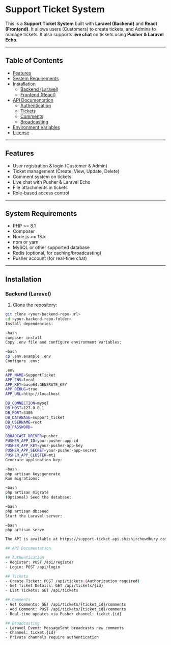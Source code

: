 # Support Ticket System

This is a **Support Ticket System** built with **Laravel (Backend)** and **React (Frontend)**. It allows users (Customers) to create tickets, and Admins to manage tickets. It also supports **live chat** on tickets using **Pusher & Laravel Echo**.

---

## Table of Contents

- [Features](#features)
- [System Requirements](#system-requirements)
- [Installation](#installation)
    - [Backend (Laravel)](#backend-laravel)
    - [Frontend (React)](#frontend-react)
- [API Documentation](#api-documentation)
    - [Authentication](#authentication)
    - [Tickets](#tickets)
    - [Comments](#comments)
    - [Broadcasting](#broadcasting)
- [Environment Variables](#environment-variables)
- [License](#license)

---

## Features

- User registration & login (Customer & Admin)
- Ticket management (Create, View, Update, Delete)
- Comment system on tickets
- Live chat with Pusher & Laravel Echo
- File attachments in tickets
- Role-based access control

---

## System Requirements

- PHP >= 8.1
- Composer
- Node.js >= 18.x
- npm or yarn
- MySQL or other supported database
- Redis (optional, for caching/broadcasting)
- Pusher account (for real-time chat)

---

## Installation

### Backend (Laravel)

1. Clone the repository:
```bash
git clone <your-backend-repo-url>
cd <your-backend-repo-folder>
Install dependencies:

~bash
composer install
Copy .env file and configure environment variables:

~bash
cp .env.example .env
Configure .env:

.env
APP_NAME=SupportTicket
APP_ENV=local
APP_KEY=base64:GENERATE_KEY
APP_DEBUG=true
APP_URL=http://localhost

DB_CONNECTION=mysql
DB_HOST=127.0.0.1
DB_PORT=3306
DB_DATABASE=support_ticket
DB_USERNAME=root
DB_PASSWORD=

BROADCAST_DRIVER=pusher
PUSHER_APP_ID=your-pusher-app-id
PUSHER_APP_KEY=your-pusher-app-key
PUSHER_APP_SECRET=your-pusher-app-secret
PUSHER_APP_CLUSTER=mt1
Generate application key:

~bash
php artisan key:generate
Run migrations:

~bash
php artisan migrate
(Optional) Seed the database:

~bash
php artisan db:seed
Start the Laravel server:

~bash
php artisan serve

The API is available at https://support-ticket-api.shishirchowdhury.com

## API Documentation

## Authentication
- Register: POST /api/register
- Login: POST /api/login

## Tickets
- Create Ticket: POST /api/tickets (Authorization required)
- Get Ticket Details: GET /api/tickets/{id}
- List Tickets: GET /api/tickets

## Comments
- Get Comments: GET /api/tickets/{ticket_id}/comments
- Add Comment: POST /api/tickets/{ticket_id}/comments
- Real-time updates via Pusher channel: ticket.{id}

## Broadcasting
- Laravel Event: MessageSent broadcasts new comments
- Channel: ticket.{id}
- Private channels require authentication
